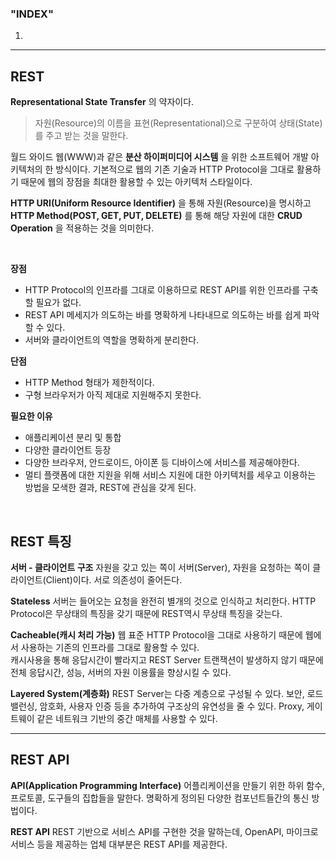 ### "INDEX"

1. []()

---

## REST

**Representational State Transfer** 의 약자이다.
> 자원(Resource)의 이름을 표현(Representational)으로 구분하여 상태(State)를 주고 받는 것을 말한다.

월드 와이드 웹(WWW)과 같은 **분산 하이퍼미디어 시스템** 을 위한 소프트웨어 개발 아키텍처의 한 방식이다.
기본적으로 웹의 기존 기술과 HTTP Protocol을 그대로 활용하기 때문에 웹의 장점을 최대한 활용할 수 있는 아키텍처 스타일이다.

**HTTP URI(Uniform Resource Identifier)** 을 통해 자원(Resource)을 명시하고 **HTTP Method(POST, GET, PUT, DELETE)** 를 통해 해당 자원에 대한 **CRUD Operation** 을 적용하는 것을 의미한다.

<BR>

**장점**

- HTTP Protocol의 인프라를 그대로 이용하므로 REST API를 위한 인프라를 구축할 필요가 없다.
- REST API 메세지가 의도하는 바를 명확하게 나타내므로 의도하는 바를 쉽게 파악할 수 있다.
- 서버와 클라이언트의 역할을 명확하게 분리한다.

**단점**

- HTTP Method 형태가 제한적이다.
- 구형 브라우저가 아직 제대로 지원해주지 못한다.

**필요한 이유**

- 애플리케이션 분리 및 통합
- 다양한 클라이언트 등장
- 다양한 브라우저, 안드로이드, 아이폰 등 디바이스에 서비스를 제공해야한다.
- 멀티 플랫폼에 대한 지원을 위해 서비스 지원에 대한 아키텍처를 세우고 이용하는 방법을 모색한 결과, REST에 관심을 갖게 된다.

<BR>

## REST 특징

**서버 - 클라이언트 구조**
자원을 갖고 있는 쪽이 서버(Server), 자원을 요청하는 쪽이 클라이언트(Client)이다.
서로 의존성이 줄어든다.

**Stateless**
서버는 들어오는 요청을 완전히 별개의 것으로 인식하고 처리한다.
HTTP Protocol은 무상태의 특징을 갖기 때문에 REST역시 무상태 특징을 갖는다.

**Cacheable(캐시 처리 가능)**
웹 표준 HTTP Protocol을 그대로 사용하기 때문에 웹에서 사용하는 기존의 인프라를 그대로 활용할 수 있다.  
캐시사용을 통해 응답시간이 빨라지고 REST Server 트랜잭션이 발생하지 않기 때문에 전체 응답시간, 성능, 서버의 자원 이용률을 향상시킬 수 있다.

**Layered System(계층화)**
REST Server는 다중 계층으로 구성될 수 있다.
보안, 로드밸런싱, 암호화, 사용자 인증 등을 추가하여 구조상의 유연성을 줄 수 있다.
Proxy, 게이트웨이 같은 네트워크 기반의 중간 매체를 사용할 수 있다.

---

## REST API

**API(Application Programming Interface)**
어플리케이션을 만들기 위한 하위 함수, 프로토콜, 도구들의 집합들을 말한다.
명확하게 정의된 다양한 컴포넌트들간의 통신 방법이다.

**REST API**
REST 기반으로 서비스 API를 구현한 것을 말하는데, OpenAPI, 마이크로 서비스 등을 제공하는 업체 대부분은 REST API를 제공한다.
